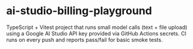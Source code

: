 # ai-studio-billing-playground
TypeScript + Vitest project that runs small model calls (text + file upload) using a Google AI Studio API key provided via GitHub Actions secrets. CI runs on every push and reports pass/fail for basic smoke tests.
